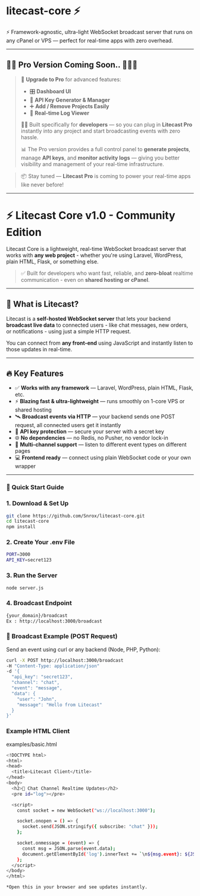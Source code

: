 # litecast-core ⚡
 ⚡ Framework-agnostic, ultra-light WebSocket broadcast server that runs on any cPanel or VPS — perfect for real-time apps with zero overhead.

 ---

## 🚀✨ Pro Version Coming Soon.. 🎉🎉🎉

> 🔐 **Upgrade to Pro** for advanced features:
>
> - 🎛️ **Dashboard UI**
> - 🔑 **API Key Generator & Manager**
> - ➕ **Add / Remove Projects Easily**
> - 📜 **Real-time Log Viewer**
>
> 🧑‍💻 Built specifically for **developers** — so you can plug in **Litecast Pro** instantly into any project and start broadcasting events with zero hassle.
>
> 📊 The Pro version provides a full control panel to **generate projects**, manage **API keys**, and **monitor activity logs** — giving you better visibility and management of your real-time infrastructure.

> 📦 Stay tuned — **Litecast Pro** is coming to power your real-time apps like never before!

---


# ⚡️ Litecast Core v1.0 - Community Edition

Litecast Core is a lightweight, real-time WebSocket broadcast server that works with **any web project** - whether you're using Laravel, WordPress, plain HTML, Flask, or something else.

> ✅ Built for developers who want fast, reliable, and **zero-bloat** realtime communication - even on **shared hosting or cPanel**.

---

## 🌟 What is Litecast?

Litecast is a **self-hosted WebSocket server** that lets your backend **broadcast live data** to connected users - like chat messages, new orders, or notifications - using just a simple HTTP request.

You can connect from **any front-end** using JavaScript and instantly listen to those updates in real-time.

---

## 🔥 Key Features

- ✅ **Works with any framework** — Laravel, WordPress, plain HTML, Flask, etc.
- ⚡ **Blazing fast & ultra-lightweight** — runs smoothly on 1-core VPS or shared hosting
- 🛰️ **Broadcast events via HTTP** — your backend sends one POST request, all connected users get it instantly
- 🔐 **API key protection** — secure your server with a secret key
- 🌐 **No dependencies** — no Redis, no Pusher, no vendor lock-in
- 🧩 **Multi-channel support** — listen to different event types on different pages
- 💻 **Frontend ready** — connect using plain WebSocket code or your own wrapper

---

### 🚀 Quick Start Guide

### 1. Download & Set Up

```bash
git clone https://github.com/Snrox/litecast-core.git
cd litecast-core
npm install

```

### 2. Create Your .env File

```bash
PORT=3000
API_KEY=secret123

```

### 3. Run the Server

```bash
node server.js

```

### 4. Broadcast Endpoint 

```bash
{your_domain}/broadcast
Ex : http://localhost:3000/broadcast

```

### 📡 Broadcast Example (POST Request)
Send an event using curl or any backend (Node, PHP, Python):

```bash
curl -X POST http://localhost:3000/broadcast
-H "Content-Type: application/json"
-d '{
  "api_key": "secret123",
  "channel": "chat",
  "event": "message",
  "data": {
    "user": "John",
    "message": "Hello from Litecast"
  }
}'
```

### Example HTML Client
examples/basic.html

```bash
<!DOCTYPE html>
<html>
<head>
  <title>Litecast Client</title>
</head>
<body>
  <h2>💬 Chat Channel Realtime Updates</h2>
  <pre id="log"></pre>

  <script>
    const socket = new WebSocket("ws://localhost:3000");

    socket.onopen = () => {
      socket.send(JSON.stringify({ subscribe: "chat" }));
    };

    socket.onmessage = (event) => {
      const msg = JSON.parse(event.data);
      document.getElementById('log').innerText += `\n${msg.event}: ${JSON.stringify(msg.data)}`;
    };
  </script>
</body>
</html>

*Open this in your browser and see updates instantly.

```
